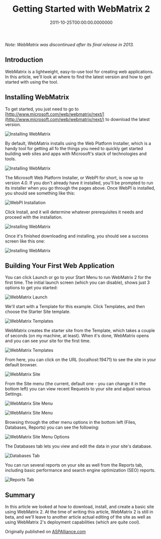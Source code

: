 ﻿---
title: Getting Started with WebMatrix 2
date: "2011-10-25T00:00:00.0000000"
description: This article will show you how to install and get started quickly using WebMatrix 2.
featuredImage: /img/webmatrix-2.png
---

*Note: WebMatrix was discontinued after its final release in 2013.*

## Introduction

WebMatrix is a lightweight, easy-to-use tool for creating web applications. In this article, we'll look at where to find the latest version and how to get started with using the tool.

## Installing WebMatrix

To get started, you just need to go to [http://www.microsoft.com/web/webmatrix/next/](http://www.microsoft.com/web/webmatrix/next/) to download the latest version.

![Installing WebMatrix](/img/webmatrix1.png)

By default, WebMatrix installs using the Web Platform Installer, which is a handy tool for getting all fo the things you need to quickly get started building web sites and apps with Microsoft's stack of technologies and tools.

![Installing WebMatrix](/img/webmatrix2.png)

The Microsoft Web Platform Installer, or WebPI for short, is now up to version 4.0. If you don't already have it installed, you'll be prompted to run its installer when you go through the pages above. Once WebPI is installed, you should see something like this:

![WebPI Installation](/img/webmatrix3.png)

Click Install, and it will determine whatever prerequisites it needs and proceed with the installation.

![Installing WebMatrix](/img/webmatrix4.png)

Once it's finished downloading and installing, you should see a success screen like this one:

![Installing WebMatrix](/img/webmatrix5.png)

## Building Your First Web Application

You can click Launch or go to your Start Menu to run WebMatrix 2 for the first time. The initial launch screen (which you can disable), shows just 3 options to get you started:

![WebMatrix Launch](/img/webmatrix6.png)

We'll start with a Template for this example. Click Templates, and then choose the Starter Site template.

![WebMatrix Templates](/img/webmatrix7.png)

WebMatrix creates the starter site from the Template, which takes a couple of seconds (on my machine, at least). When it's done, WebMatrix opens and you can see your site for the first time.

![WebMatrix Templates](/img/webmatrix8.png)

From here, you can click on the URL (localhost:19471) to see the site in your default browser.

![WebMatrix Site](/img/webmatrix9.png)

From the Site menu (the current, default one - you can change it in the bottom left) you can view recent Requests to your site and adjust various Settings.

![WebMatrix Site Menu](/img/webmatrix10.png)

![WebMatrix Site Menu](/img/webmatrix11.png)

Browsing through the other menu options in the bottom left (Files, Databases, Reports) you can see the following:

![WebMatrix Site Menu Options](/img/webmatrix12.png)

The Databases tab lets you view and edit the data in your site's database.

![Databases Tab](/img/webmatrix13.png)

You can run several reports on your site as well from the Reports tab, including basic performance and search engine optimization (SEO) reports.

![Reports Tab](/img/webmatrix14.png)

## Summary

In this article we looked at how to download, install, and create a basic site using WebMatrix 2. At the time of writing this article, WebMatrix 2 is still in beta, and we'll leave to another article actual editing of the site as well as using WebMatrix 2's deployment capabilities (which are quite cool).

Originally published on [ASPAlliance.com](http://aspalliance.com/2084_Getting_Started_with_WebMatrix_2)

